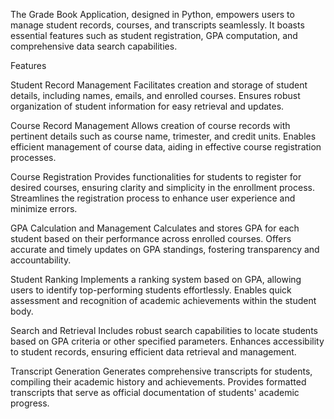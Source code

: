 
The Grade Book Application, designed in Python, empowers users to manage student records, courses, and transcripts seamlessly. It boasts essential features such as student registration, GPA computation, and comprehensive data search capabilities.

Features

Student Record Management
Facilitates creation and storage of student details, including names, emails, and enrolled courses.
Ensures robust organization of student information for easy retrieval and updates.

Course Record Management
Allows creation of course records with pertinent details such as course name, trimester, and credit units.
Enables efficient management of course data, aiding in effective course registration processes.

Course Registration
Provides functionalities for students to register for desired courses, ensuring clarity and simplicity in the enrollment process.
Streamlines the registration process to enhance user experience and minimize errors.

GPA Calculation and Management
Calculates and stores GPA for each student based on their performance across enrolled courses.
Offers accurate and timely updates on GPA standings, fostering transparency and accountability.

Student Ranking
Implements a ranking system based on GPA, allowing users to identify top-performing students effortlessly.
Enables quick assessment and recognition of academic achievements within the student body.

Search and Retrieval
Includes robust search capabilities to locate students based on GPA criteria or other specified parameters.
Enhances accessibility to student records, ensuring efficient data retrieval and management.

Transcript Generation
Generates comprehensive transcripts for students, compiling their academic history and achievements.
Provides formatted transcripts that serve as official documentation of students' academic progress.

